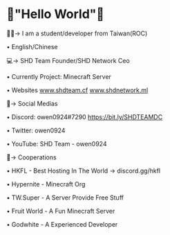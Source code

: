 # 👋"Hello World"👋
👩‍💻→ I am a student/developer from Taiwan(ROC)

  • English/Chinese

💻→ SHD Team Founder/SHD Network Ceo

  • Currently Project: Minecraft Server

  • Websites www.shdteam.cf www.shdnetwork.ml

💎→ Social Medias

  • Discord: owen0924#7290 https://bit.ly/SHDTEAMDC

  • Twitter: owen0924

  • YouTube: SHD Team - owen0924

🤝→ Cooperations
  
  • HKFL - Best Hosting In The World → discord.gg/hkfl

  • Hypernite - Minecraft Org
 
  • TW.Super - A Server Provide Free Stuff

  • Fruit World - A Fun Minecraft Server

  • Godwhite - A Experienced Developer
